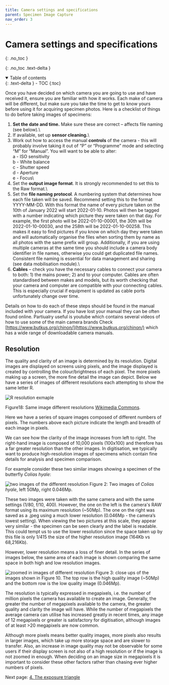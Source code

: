 ```yaml
---
title: Camera settings and specifications
parent: Specimen Image Capture
nav_order: 3
---
```


# Camera settings and specifications
{: .no_toc }

  {: .no_toc .text-delta }
<details open markdown="block">
  <summary>
    Table of contents
  </summary>
  {: .text-delta }
- TOC
{:toc}
</details>

Once you have decided on which camera you are going to use and have received it, ensure you are familiar with how it works. Each make of camera will be different, but make sure you take the time to get to know yours before using it for acquiring specimen photos. Here is a checklist of things to do before taking images of specimens:

1) **Set the date and time.** Make sure these are correct – affects file naming (see below).\
2) If available, set up **sensor cleaning.**\
3) Work out how to access the manual **controls** of the camera - this will probably involve taking it out of “P” or “Programme” mode and selecting “M” for “Manual”. You will want to be able to alter:\
a - ISO sensitivity\
b - White balance\
c - Shutter speed\
d - Aperture\
e - Focus\
4) Set the **output image format**. It is strongly recommended to set this to the Raw format.\
5) Set the **file naming protocol**. A numbering system that determines how each file taken will be saved. Recommend setting this to the format YYYY-MM-DD. With this format the name of every picture taken on the 10th of January 2022 will start 2022-01-10. Photos will then be tagged with a number indicating which picture they were taken on that day. For example, the first photo will be 2022-01-10-00001, the 30th will be 2022-01-10-00030, and the 258th will be 2022-01-10-00258. This makes it easy to find pictures if you know on which day they were taken and will automatically organise the files when sorting them by name as all photos with the same prefix will group. Additionally, if you are using multiple cameras at the same time you should include a camera body identifier in file names, otherwise you could get duplicated file names. Consistent file naming is essential for data management and sharing (see data mobilisation module).\
6) **Cables** – check you have the necessary cables to connect your camera to both: 1) the mains power; 2) and to your computer. Cables are often standardised between makes and models, but its worth checking that your camera and computer are compatible with your connecting cables. This is especially crucial if equipment is updated as cable ports unfortunately change over time.

Details on how to do each of these steps should be found in the manual included with your camera. If you have lost your manual they can be often found online. Partiualry useful is youtube which contains several videos of how to use some of the main camera brands  Check [https://www.butkus.org/chinon/](https://www.butkus.org/chinon/) which has a wide range of downloadable camera manuals.


## Resolution
The quality and clarity of an image is determined by its resolution. Digital images are displayed on screens using pixels, and the image displayed is created by controlling the colour/brightness of each pixel. The more pixels making up a screen, the more fine detail the image can depict. Below we have a series of images of different resolutions each attempting to show the same letter R.

![R resolution exmaple](/images/Photography/Resolution_illustration.png?raw=true)

Figure18: Same image different resolutions [Wikimedia Commons](https://commons.wikimedia.org/wiki/File:Resolution_illustration.png).

Here we have a series of square images composed of different numbers of pixels. The numbers above each picture indicate the length and breadth of each image in pixels.

We can see how the clarity of the image increases from left to right. The right-hand image is composed of 10,000 pixels (100x100) and therefore has a far greater resolution than the other images. In digitisation, we typically want to produce high-resolution images of specimens which contain fine details for analysis and specimen comparison.

For example consider these two similar images showing a specimen of the butterfly *Colias hyale*:

![two images of the different resolution](/images/Photography/high_low_res_image1.png?raw=true)
Figure 2: Two images of *Colias hyale*, left 50Mp, right 0.046Mp.

These two images were taken with the same camera and with the same settings (1/80, f/10, 400). However, the one on the left is the camera's RAW format using its maximum resolution (~50Mp). The one on the right was saved as a .jpeg using a much lower resolution (0.046Mp - the camera’s lowest setting). When viewing the two pictures at this scale, they appear very similar - the specimen can be seen clearly and the label is readable. This could tempt us to use the lower resolution since the space taken up by this file is  only 1/415 the size of the higher resolution image (164Kb vs 68,216Kb).

However, lower resolution means a loss of finer detail. In the series of images below, the same area of each image is shown comparing the same space in both high and low resolution images.

![zoomed in images of different resolution](/images/Photography/low_vs_high_res.png?raw=true)
Figure 3: close ups of the images shown in Figure 10. The top row is the high quality image (~50Mp) and the bottom row is the low quality image (0.046Mp).

The resolution is typically expressed in megapixels, i.e. the number of million pixels the camera has available to create an image. Generally, the greater the number of megapixels available to the camera, the greater quality and clarity the image will have. While the number of megapixels the average camera can utilise has increased greatly in recent times, any image of 12 megapixels or greater is satisfactory for digitisation, although images of at least >20 megapixels are now common.

Although more pixels means better quality images, more pixels also results in larger images, which take up more storage space and are slower to transfer. Also, an increase in image quality may not be observable for some users if their display screen is not also of a high resolution or if the image is not zoomed in enough. When deciding on an image size in megapixels it is important to consider these other factors rather than chasing ever higher numbers of pixels.

Next page: [4. The exposure triangle](https://dissco.github.io/SpecimenImageCapture/exposure.html)
